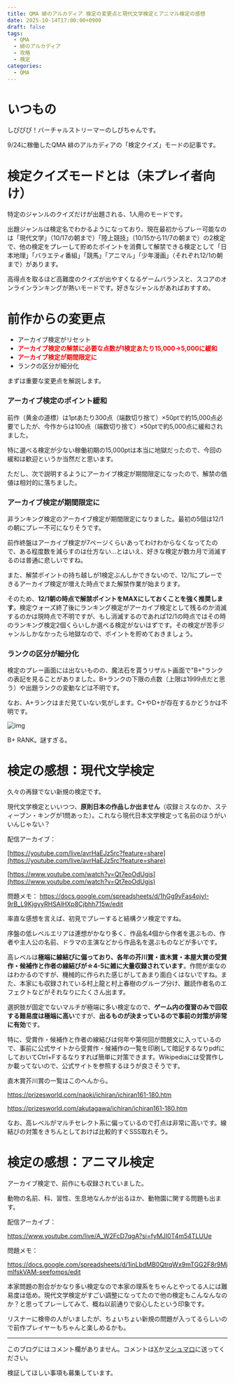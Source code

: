 ```yaml
---
title: QMA 緋のアルカディア 検定の変更点と現代文学検定とアニマル検定の感想
date: 2025-10-14T17:00:00+0900
draft: false
tags:
  - QMA
  - 緋のアルカディア
  - 攻略
  - 検定
categories:
  - QMA
---
```

# いつもの

しぴぴぴ！バーチャルストリーマーのしぴちゃんです。

9/24に稼働したQMA 緋のアルカディアの「検定クイズ」モードの記事です。

# 検定クイズモードとは（未プレイ者向け）

特定のジャンルのクイズだけが出題される、1人用のモードです。

出題ジャンルは検定名でわかるようになっており、現在最初からプレー可能なのは「現代文学」（10/17の朝まで）「陸上競技」（10/15から11/7の朝まで）の2検定で、他の検定をプレーして貯めたポイントを消費して解禁できる検定として「日本地理」「バラエティ番組」「競馬」「アニマル」「少年漫画」（それぞれ12/1の朝まで）があります。

高得点を取るほど高難度のクイズが出やすくなるゲームバランスと、スコアのオンラインランキングが熱いモードです。好きなジャンルがあればおすすめ。

# 前作からの変更点

* アーカイブ検定がリセット
* <font color=red><b>アーカイブ検定の解禁に必要な点数が1検定あたり15,000→5,000に緩和</b></font>
* <font color=red><b>アーカイブ検定が期間限定に </b></font>
* ランクの区分が細分化

まずは重要な変更点を解説します。

### アーカイブ検定のポイント緩和

前作（黄金の道標）は1ptあたり300点（端数切り捨て）×50ptで約15,000点必要でしたが、今作からは100点（端数切り捨て）×50ptで約5,000点に緩和されました。

特に選べる検定が少ない稼働初期の15,000ptは本当に地獄だったので、今回の緩和は歓迎というか当然だと思います。

ただし、次で説明するようにアーカイブ検定が期間限定になったので、解禁の価値は相対的に落ちました。

### アーカイブ検定が期間限定に

非ランキング検定のアーカイブ検定が期間限定になりました。最初の5個は12/1の朝にプレー不可になりそうです。

前作終盤はアーカイブ検定が7ページくらいあってわけわからなくなってたので、ある程度数を減らすのは仕方ない…とはいえ、好きな検定が数カ月で消滅するのは普通に悲しいですね。

また、解禁ポイントの持ち越しが1検定ぶんしかできないので、12/1にプレーできるアーカイブ検定が増えた時点でまた解禁作業が始まります。

そのため、**12/1朝の時点で解禁ポイントをMAXにしておくことを強く推奨します**。検定ウォーズ終了後にランキング検定がアーカイブ検定として残るのか消滅するのかは現時点で不明ですが、もし消滅するのであれば12/1の時点ではその時のランキング検定2個くらいしか選べる検定がないはずです。その検定が苦手ジャンルしかなかったら地獄なので、ポイントを貯めておきましょう。

### ランクの区分が細分化

検定のプレー画面には出ないものの、魔法石を貰うリザルト画面で"B+"ランクの表記を見ることがありました。B+ランクの下限の点数（上限は1999点だと思う）や出題ランクの変動などは不明です。

なお、A+ランクはまだ見ていない気がします。C+やD+が存在するかどうかは不明です。

![img](https://lh3.googleusercontent.com/d/1PVwMbQ6REKOo6_l_Zzz0bKgDJd0LUGSZ)

B+ RANK。謎すぎる。

# 検定の感想：現代文学検定

久々の再録でない新規の検定です。

現代文学検定といいつつ、**原則日本の作品しか出ません**（収録ミスなのか、スティーブン・キングが1問あった）。これなら現代日本文学検定って名前のほうがいいんじゃない？

配信アーカイブ：

[https://youtube.com/live/avrHaEJz5rc?feature=share](https://youtube.com/live/avrHaEJz5rc?feature=share)

[https://www.youtube.com/watch?v=Qt7eoOdUgis](https://www.youtube.com/watch?v=Qt7eoOdUgis)

問題メモ：
https://docs.google.com/spreadsheets/d/1hGg9vFas4ojyI-9rB_L9KjgyyRHSAlHXp8Cjbhh715w/edit

率直な感想を言えば、初見でプレーすると結構クソ検定ですね。

序盤の低レベルエリアは連想がかなり多く、作品名4個から作者を選ぶもの、作者や主人公の名前、ドラマの主演などから作品名を選ぶものなどが多いです。

高レベルは**極端に線結びに偏っており、各年の芥川賞・直木賞・本屋大賞の受賞作・候補作と作者の線結びが☆4-5に雑に大量収録されています**。作問が楽なのはわかるのですが、機械的に作られた感じがしてあまり面白くはないですね。また、本家にも収録されている村上龍と村上春樹のグループ分け、難読作者名のエフェクトなどがそれなりにたくさん出ます。

選択肢が固定でないマルチが極端に多い検定なので、**ゲーム内の復習のみで回収する難易度は極端に高い**ですが、**出るものが決まっているので事前の対策が非常に有効**です。

特に、受賞作・候補作と作者の線結びは何年や第何回が問題文に入っているので、事前に公式サイトから受賞作・候補作の一覧を印刷して暗記するなりpdfにしておいてCtrl+Fするなりすれば簡単に対策できます。Wikipediaには受賞作しか載ってないので、公式サイトを参照するほうが良さそうです。

直木賞芥川賞の一覧はこのへんから。

https://prizesworld.com/naoki/ichiran/ichiran161-180.htm

https://prizesworld.com/akutagawa/ichiran/ichiran161-180.htm

なお、高レベルがマルチセレクト系に偏っているので打点は非常に高いです。線結びの対策をきちんとしておけば比較的すぐSSS取れそう。



# 検定の感想：アニマル検定

アーカイブ検定で、前作にも収録されていました。

動物の名前、科、習性、生息地なんかが出るほか、動物園に関する問題も出ます。

配信アーカイブ：

https://www.youtube.com/live/A_W2FcD7qgA?si=fyMJI0T4m54TLUUe

問題メモ：

https://docs.google.com/spreadsheets/d/1inLbdMB0QtrqWx9mTGG2F8r9MjmlfskVAM-seefomps/edit

本家問題の割合がかなり多い検定なので本家の理系をちゃんとやってる人には難易度は低め。現代文学検定がすごい調整になってたので他の検定もこんなんなのか？と思ってプレーしてみて、概ね以前通りで安心したという印象です。

リスナーに検帝の人がいましたが、ちょいちょい新規の問題が入ってるらしいので前作プレイヤーもちゃんと楽しめるかも。

---
このブログにはコメント欄がありません。コメントは[X](https://x.com/CPPP_CPchan)か[マシュマロ](https://marshmallow-qa.com/qeesq0ftfry6tne)に送ってください。

検証してほしい事項も募集しています。